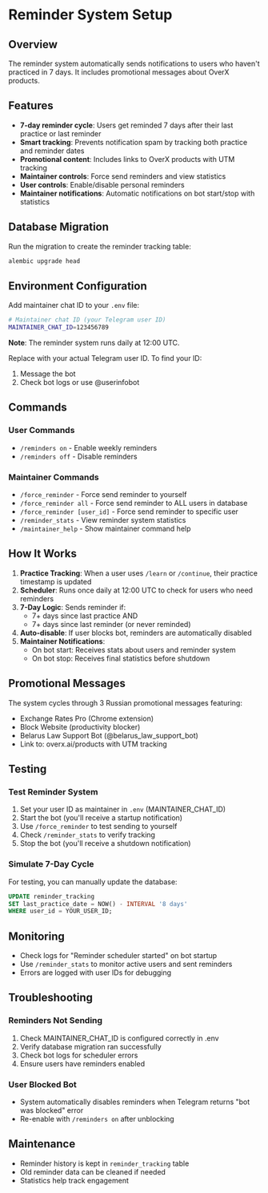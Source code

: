 # Reminder System Setup

## Overview
The reminder system automatically sends notifications to users who haven't practiced in 7 days. It includes promotional messages about OverX products.

## Features
- **7-day reminder cycle**: Users get reminded 7 days after their last practice or last reminder
- **Smart tracking**: Prevents notification spam by tracking both practice and reminder dates
- **Promotional content**: Includes links to OverX products with UTM tracking
- **Maintainer controls**: Force send reminders and view statistics
- **User controls**: Enable/disable personal reminders
- **Maintainer notifications**: Automatic notifications on bot start/stop with statistics

## Database Migration
Run the migration to create the reminder tracking table:
```bash
alembic upgrade head
```

## Environment Configuration
Add maintainer chat ID to your `.env` file:
```bash
# Maintainer chat ID (your Telegram user ID)
MAINTAINER_CHAT_ID=123456789
```

**Note**: The reminder system runs daily at 12:00 UTC.

Replace with your actual Telegram user ID. To find your ID:
1. Message the bot
2. Check bot logs or use @userinfobot

## Commands

### User Commands
- `/reminders on` - Enable weekly reminders
- `/reminders off` - Disable reminders

### Maintainer Commands
- `/force_reminder` - Force send reminder to yourself
- `/force_reminder all` - Force send reminder to ALL users in database
- `/force_reminder [user_id]` - Force send reminder to specific user
- `/reminder_stats` - View reminder system statistics
- `/maintainer_help` - Show maintainer command help

## How It Works

1. **Practice Tracking**: When a user uses `/learn` or `/continue`, their practice timestamp is updated
2. **Scheduler**: Runs once daily at 12:00 UTC to check for users who need reminders
3. **7-Day Logic**: Sends reminder if:
   - 7+ days since last practice AND
   - 7+ days since last reminder (or never reminded)
4. **Auto-disable**: If user blocks bot, reminders are automatically disabled
5. **Maintainer Notifications**:
   - On bot start: Receives stats about users and reminder system
   - On bot stop: Receives final statistics before shutdown

## Promotional Messages
The system cycles through 3 Russian promotional messages featuring:
- Exchange Rates Pro (Chrome extension)
- Block Website (productivity blocker)
- Belarus Law Support Bot (@belarus_law_support_bot)
- Link to: overx.ai/products with UTM tracking

## Testing

### Test Reminder System
1. Set your user ID as maintainer in `.env` (MAINTAINER_CHAT_ID)
2. Start the bot (you'll receive a startup notification)
3. Use `/force_reminder` to test sending to yourself
4. Check `/reminder_stats` to verify tracking
5. Stop the bot (you'll receive a shutdown notification)

### Simulate 7-Day Cycle
For testing, you can manually update the database:
```sql
UPDATE reminder_tracking
SET last_practice_date = NOW() - INTERVAL '8 days'
WHERE user_id = YOUR_USER_ID;
```

## Monitoring
- Check logs for "Reminder scheduler started" on bot startup
- Use `/reminder_stats` to monitor active users and sent reminders
- Errors are logged with user IDs for debugging

## Troubleshooting

### Reminders Not Sending
1. Check MAINTAINER_CHAT_ID is configured correctly in .env
2. Verify database migration ran successfully
3. Check bot logs for scheduler errors
4. Ensure users have reminders enabled

### User Blocked Bot
- System automatically disables reminders when Telegram returns "bot was blocked" error
- Re-enable with `/reminders on` after unblocking

## Maintenance
- Reminder history is kept in `reminder_tracking` table
- Old reminder data can be cleaned if needed
- Statistics help track engagement